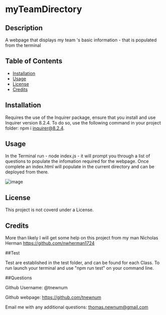 # myTeamDirectory


## Description

A webpage that displays my team 's basic information - that is populated from the terminal

## Table of Contents

- [Installation](#installation)
- [Usage](#usage)
- [License](#license)
- [Credits](#credits)

## Installation

Requires the use of the Inquirer package, ensure that you install and use Inquirer version 8.2.4. To do so, use the following command in your project folder: npm i inquirer@8.2.4.

## Usage

In the Terminal run - node index.js - it will prompt you through a list of questions to populate the infomation required for the webpage. Once complete an index.html will  populate in the current directory and  can be deployed from there.

![image](https://user-images.githubusercontent.com/117390778/217568197-2736cc3d-fc8a-440f-b1b7-ff6fe3ba0444.png)


## License

This project is not coverd under a License.

## Credits

More than likely I will get some help on this project from my man Nicholas Herman https://github.com/nwherman1724

##Test

Test are established in the test folder, and can be found for each Class. To run launch your terminal and use "npm run test" on your command line. 

##Questions

Github Username: @tnewnum

Github webpage: https://github.com/tnewnum

Email me with any additional questions: thomas.newnum@gmail.com